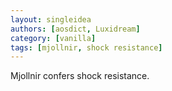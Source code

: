 ```yaml
---
layout: singleidea
authors: [aosdict, Luxidream]
category: [vanilla]
tags: [mjollnir, shock resistance]
---
```

Mjollnir confers shock resistance.
